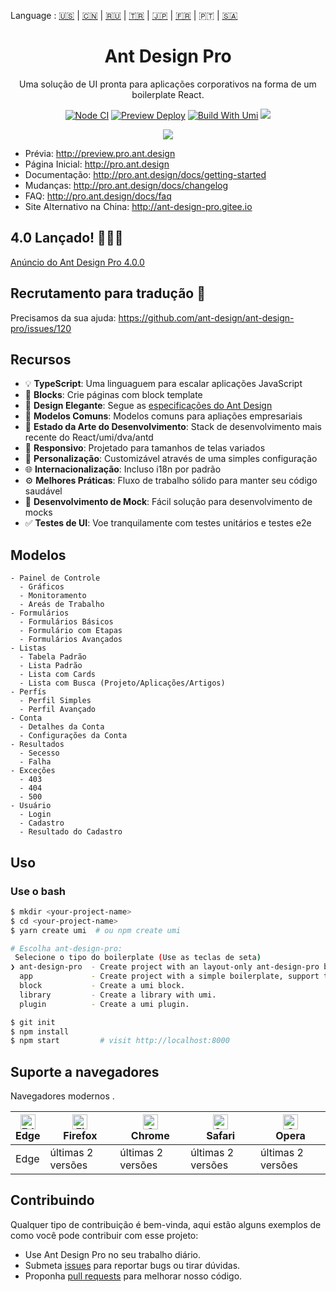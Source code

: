 Language : [🇺🇸](./README.md) | [🇨🇳](./README.zh-CN.md) | [🇷🇺](./README.ru-RU.md) | [🇹🇷](./README.tr-TR.md) | [🇯🇵](./README.ja-JP.md) | [🇫🇷](./README.fr-FR.md) | 🇵🇹 | [🇸🇦](./README.ar-DZ.md)

<h1 align="center">Ant Design Pro</h1>

<div align="center">

Uma solução de UI pronta para aplicações corporativos na forma de um boilerplate React.

[![Node CI](https://github.com/ant-design/ant-design-pro/actions/workflows/ci.yml/badge.svg)](https://github.com/ant-design/ant-design-pro/actions/workflows/ci.yml) [![Preview Deploy](https://github.com/ant-design/ant-design-pro/actions/workflows/preview-deploy.yml/badge.svg)](https://github.com/ant-design/ant-design-pro/actions/workflows/preview-deploy.yml) [![Build With Umi](https://img.shields.io/badge/build%20with-umi-028fe4.svg?style=flat-square)](http://umijs.org/) ![](https://badgen.net/badge/icon/Ant%20Design?icon=https://gw.alipayobjects.com/zos/antfincdn/Pp4WPgVDB3/KDpgvguMpGfqaHPjicRK.svg&label)

![](https://github.com/user-attachments/assets/fde29061-3d9a-4397-8ac2-397b0e033ef5)

</div>

- Prévia: http://preview.pro.ant.design
- Página Inicial: http://pro.ant.design
- Documentação: http://pro.ant.design/docs/getting-started
- Mudanças: http://pro.ant.design/docs/changelog
- FAQ: http://pro.ant.design/docs/faq
- Site Alternativo na China: http://ant-design-pro.gitee.io

## 4.0 Lançado! 🎉🎉🎉

[Anúncio do Ant Design Pro 4.0.0](https://medium.com/ant-design/ant-design-pro-v4-is-here-6f23098ae9d9)

## Recrutamento para tradução :loudspeaker:

Precisamos da sua ajuda: https://github.com/ant-design/ant-design-pro/issues/120

## Recursos

- :bulb: **TypeScript**: Uma linguaguem para escalar aplicações JavaScript
- :scroll: **Blocks**: Crie páginas com block template
- :gem: **Design Elegante**: Segue as [especificações do Ant Design](http://ant.design/)
- :triangular_ruler: **Modelos Comuns**: Modelos comuns para apliações empresariais
- :rocket: **Estado da Arte do Desenvolvimento**: Stack de desenvolvimento mais recente do React/umi/dva/antd
- :iphone: **Responsivo**: Projetado para tamanhos de telas variados
- :art: **Personalização**: Customizável através de uma simples configuração
- :globe_with_meridians: **Internacionalização**: Incluso i18n por padrão
- :gear: **Melhores Práticas**: Fluxo de trabalho sólido para manter seu código saudável
- :1234: **Desenvolvimento de Mock**: Fácil solução para desenvolvimento de mocks
- :white_check_mark: **Testes de UI**: Voe tranquilamente com testes unitários e testes e2e

## Modelos

```
- Painel de Controle
  - Gráficos
  - Monitoramento
  - Areás de Trabalho
- Formulários
  - Formulários Básicos
  - Formulário com Etapas
  - Formulários Avançados
- Listas
  - Tabela Padrão
  - Lista Padrão
  - Lista com Cards
  - Lista com Busca (Projeto/Aplicações/Artigos)
- Perfís
  - Perfil Simples
  - Perfil Avançado
- Conta
  - Detalhes da Conta
  - Configurações da Conta
- Resultados
  - Secesso
  - Falha
- Exceções
  - 403
  - 404
  - 500
- Usuário
  - Login
  - Cadastro
  - Resultado do Cadastro
```

## Uso

### Use o bash

```bash
$ mkdir <your-project-name>
$ cd <your-project-name>
$ yarn create umi  # ou npm create umi

# Escolha ant-design-pro:
 Selecione o tipo do boilerplate (Use as teclas de seta)
❯ ant-design-pro  - Create project with an layout-only ant-design-pro boilerplate, use together with umi block.
  app             - Create project with a simple boilerplate, support typescript.
  block           - Create a umi block.
  library         - Create a library with umi.
  plugin          - Create a umi plugin.

$ git init
$ npm install
$ npm start         # visit http://localhost:8000
```

## Suporte a navegadores

Navegadores modernos .

| [<img src="https://raw.githubusercontent.com/alrra/browser-logos/master/src/edge/edge_48x48.png" alt="Edge" width="24px" height="24px" />](http://godban.github.io/browsers-support-badges/)</br>Edge | [<img src="https://raw.githubusercontent.com/alrra/browser-logos/master/src/firefox/firefox_48x48.png" alt="Firefox" width="24px" height="24px" />](http://godban.github.io/browsers-support-badges/)</br>Firefox | [<img src="https://raw.githubusercontent.com/alrra/browser-logos/master/src/chrome/chrome_48x48.png" alt="Chrome" width="24px" height="24px" />](http://godban.github.io/browsers-support-badges/)</br>Chrome | [<img src="https://raw.githubusercontent.com/alrra/browser-logos/master/src/safari/safari_48x48.png" alt="Safari" width="24px" height="24px" />](http://godban.github.io/browsers-support-badges/)</br>Safari | [<img src="https://raw.githubusercontent.com/alrra/browser-logos/master/src/opera/opera_48x48.png" alt="Opera" width="24px" height="24px" />](http://godban.github.io/browsers-support-badges/)</br>Opera |
| --- | --- | --- | --- | --- |
| Edge | últimas 2 versões | últimas 2 versões | últimas 2 versões | últimas 2 versões |

## Contribuindo

Qualquer tipo de contribuição é bem-vinda, aqui estão alguns exemplos de como você pode contribuir com esse projeto:

- Use Ant Design Pro no seu trabalho diário.
- Submeta [issues](http://github.com/ant-design/ant-design-pro/issues) para reportar bugs ou tirar dúvidas.
- Proponha [pull requests](http://github.com/ant-design/ant-design-pro/pulls) para melhorar nosso código.
